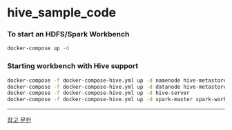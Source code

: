 # hive_sample_code
### To start an HDFS/Spark Workbench
```bash 
docker-compose up -d
```
### Starting workbench with Hive support
```bash
docker-compose -f docker-compose-hive.yml up -d namenode hive-metastore-postgresql
docker-compose -f docker-compose-hive.yml up -d datanode hive-metastore
docker-compose -f docker-compose-hive.yml up -d hive-server
docker-compose -f docker-compose-hive.yml up -d spark-master spark-worker spark-notebook hue
```




---
[참고 문헌](https://github.com/big-data-europe/docker-hadoop-spark-workbench)